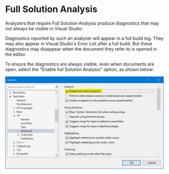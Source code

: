 # Full Solution Analysis

Analyzers that require Full Solution Analysis produce diagnostics that may not always be visible in Visual Studio.

Diagnostics reported by such an analyzer will appear in a full build log. They may also appear in Visual Studio's Error List after a full build. But these diagnostics may disappear when the document they refer to is opened in the editor.

To ensure the diagnostics are always visible, even when documents are open, select the "Enable full Solution Analysis" option, as shown below:

![Visual Studio Options -> Text Editor -> C# -> Advanced -> Enable full solution analysis option](images/fsa.png)